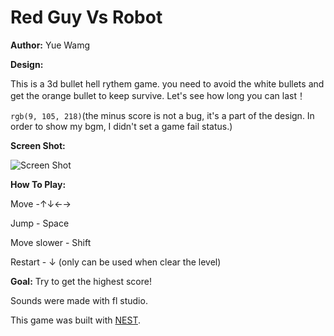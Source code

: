 # Red Guy Vs Robot

**Author:** Yue Wamg

**Design:** 

This is a 3d bullet hell rythem game. you need to avoid the white bullets and get the orange bullet to keep survive. Let's see how long you can last！

`rgb(9, 105, 218)`(the minus score is not a bug, it's a part of the design. In order to show my bgm, I didn't set a game fail status.)

**Screen Shot:**

![Screen Shot](screenshot.png)

**How To Play:**

Move -↑↓←→

Jump - Space

Move slower - Shift

Restart - ↓ (only can be used when clear the level)

**Goal:** Try to get the highest score!

Sounds were made with fl studio.

This game was built with [NEST](NEST.md).
